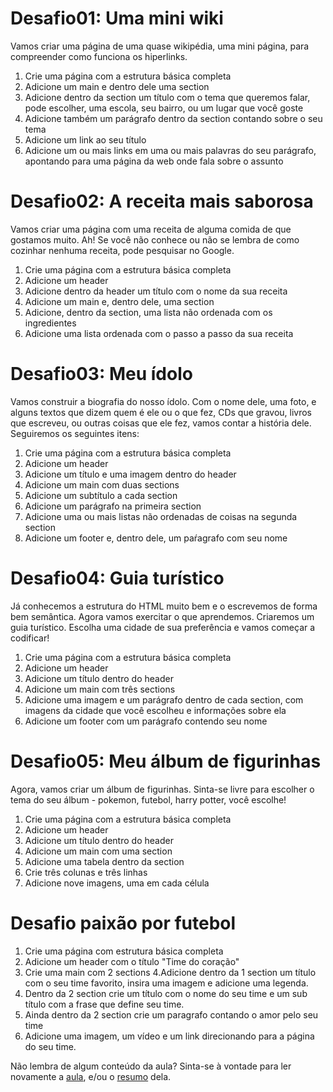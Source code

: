 <!-- Aula 04 - HTML Semântico -->

# Desafio01: Uma mini wiki

Vamos criar uma página de uma quase wikipédia, uma mini página, para compreender como funciona os hiperlinks.

1. Crie uma página com a estrutura básica completa
2. Adicione um main e dentro dele uma section
3. Adicione dentro da section um título com o tema que queremos falar, pode escolher, uma escola, seu bairro, ou um lugar que você goste
4. Adicione também um parágrafo dentro da section contando sobre o seu tema
5. Adicione um link ao seu título
6. Adicione um ou mais links em uma ou mais palavras do seu parágrafo, apontando para uma página da web onde fala sobre o assunto

# Desafio02: A receita mais saborosa

Vamos criar uma página com uma receita de alguma comida de que gostamos muito.
Ah! Se você não conhece ou não se lembra de como cozinhar nenhuma receita, pode pesquisar no Google.

1. Crie uma página com a estrutura básica completa
2. Adicione um header
3. Adicione dentro da header um título com o nome da sua receita
4. Adicione um main e, dentro dele, uma section
5. Adicione, dentro da section, uma lista não ordenada com os ingredientes
6. Adicione uma lista ordenada com o passo a passo da sua receita

# Desafio03: Meu ídolo

Vamos construir a biografia do nosso ídolo. Com o nome dele, uma foto, e alguns textos que dizem quem é ele ou o que fez, CDs que gravou, livros que escreveu, ou outras coisas que ele fez, vamos contar a história dele. Seguiremos os seguintes itens:

1. Crie uma página com a estrutura básica completa
2. Adicione um header
3. Adicione um título e uma imagem dentro do header
4. Adicione um main com duas sections
5. Adicione um subtítulo a cada section
6. Adicione um parágrafo na primeira section
7. Adicione uma ou mais listas não ordenadas de coisas na segunda section
8. Adicione um footer e, dentro dele, um paŕagrafo com seu nome

# Desafio04: Guia turístico

Já conhecemos a estrutura do HTML muito bem e o escrevemos de forma bem semântica. Agora vamos exercitar o que aprendemos. Criaremos um guia turístico. Escolha uma cidade de sua preferência e vamos começar a codificar!

1. Crie uma página com a estrutura básica completa
2. Adicione um header
3. Adicione um título dentro do header
4. Adicione um main com três sections
5. Adicione uma imagem e um parágrafo dentro de cada section, com imagens da cidade que você escolheu e informações sobre ela
6. Adicione um footer com um parágrafo contendo seu nome

# Desafio05: Meu álbum de figurinhas

Agora, vamos criar um álbum de figurinhas. Sinta-se livre para escolher o tema do seu álbum - pokemon, futebol, harry potter, você escolhe!

1. Crie uma página com a estrutura básica completa
2. Adicione um header
3. Adicione um título dentro do header
4. Adicione um main com uma section
5. Adicione uma tabela dentro da section
6. Crie três colunas e três linhas
7. Adicione nove imagens, uma em cada célula


# Desafio paixão por futebol 
1. Crie uma página com estrutura básica completa
2. Adicione um header com o título "Time do coração"
3. Crie uma main com 2 sections 
4.Adicione dentro da 1 section um título com o seu time favorito, insira uma imagem e adicione uma  legenda.
5. Dentro da 2 section crie um título com o nome do seu time e um sub título com a frase que define seu time. 
6. Ainda dentro da 2 section crie um paragrafo contando o amor pelo seu time
7. Adicione uma imagem, um vídeo e um link direcionando para a página do seu time.

Não lembra de algum conteúdo da aula? Sinta-se à vontade para ler novamente a [aula](../aula04/aula.md), e/ou o [resumo](../aula04/resumo.md) dela.
